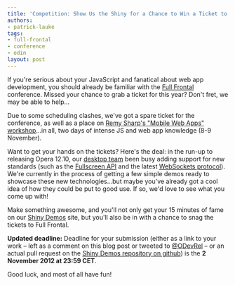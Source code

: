 ```yaml
---
title: 'Competition: Show Us the Shiny for a Chance to Win a Ticket to Full Frontal 2012 in Brighton, UK'
authors:
- patrick-lauke
tags:
- full-frontal
- conference
- odin
layout: post
---
```

<p>If you&#39;re serious about your JavaScript and fanatical about web app development, you should already be familiar with the <a href="http://2012.full-frontal.org/">Full Frontal</a> conference. Missed your chance to grab a ticket for this year? Don&#39;t fret, we may be able to help...</p>

<p>Due to some scheduling clashes, we&#39;ve got a spare ticket for the conference, as well as a place on <a href="http://2012.full-frontal.org/#mobile">Remy Sharp&#39;s &quot;Mobile Web Apps&quot; workshop</a>...in all, two days of intense JS and web app knowledge (8-9 November).</p>

<p>Want to get your hands on the tickets? Here&#39;s the deal: in the run-up to releasing Opera 12.10, our <a href="http://my.opera.com/desktopteam/blog/">desktop team</a> been busy adding support for new standards (such as the <a href="http://dvcs.w3.org/hg/fullscreen/raw-file/529a67b8d9f3/Overview.html">Fullscreen API</a> and the latest <a href="http://tools.ietf.org/html/rfc6455">WebSockets protocol</a>). We&#39;re currently in the process of getting a few simple demos ready to showcase these new technologies...but maybe you&#39;ve already got a cool idea of how they could be put to good use. If so, we&#39;d love to see what you come up with!</p>

<p>Make something awesome, and you&#39;ll not only get your 15 minutes of fame on our <a href="http://shinydemos.com/">Shiny Demos</a> site, but you&#39;ll also be in with a chance to snag the tickets to Full Frontal.</p>

<p class="note"><strong>Updated deadline:</strong> Deadline for your submission (either as a link to your work – left as a comment on this blog post or tweeted to <a href="https://twitter.com/odevrel">@ODevRel</a> – or an actual pull request on the <a href="https://github.com/operasoftware/shinydemos">Shiny Demos repository on github</a>) is the <strong>2 November 2012 at 23:59 CET</strong>.</p>

<p>Good luck, and most of all have fun!</p>

